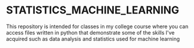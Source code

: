 # STATISTICS_MACHINE_LEARNING
This repository is intended for classes in my college course where you can access files written in python that demonstrate some of the skills I've acquired such as data analysis and statistics used for machine learning
